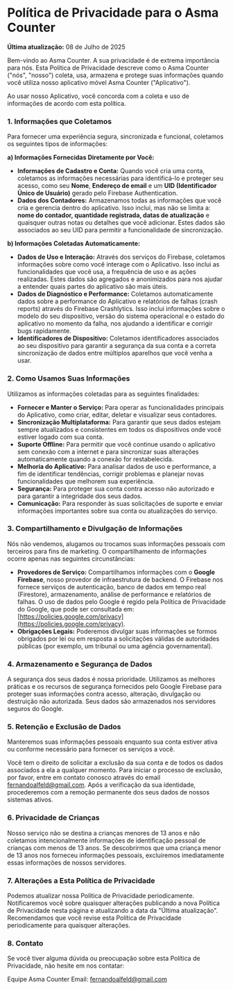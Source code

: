 # Política de Privacidade para o Asma Counter

**Última atualização:** 08 de Julho de 2025

Bem-vindo ao Asma Counter. A sua privacidade é de extrema importância para nós. Esta Política de Privacidade descreve como o Asma Counter ("nós", "nosso") coleta, usa, armazena e protege suas informações quando você utiliza nosso aplicativo móvel Asma Counter ("Aplicativo").

Ao usar nosso Aplicativo, você concorda com a coleta e uso de informações de acordo com esta política.

### 1. Informações que Coletamos

Para fornecer uma experiência segura, sincronizada e funcional, coletamos os seguintes tipos de informações:

**a) Informações Fornecidas Diretamente por Você:**

*   **Informações de Cadastro e Conta:** Quando você cria uma conta, coletamos as informações necessárias para identificá-lo e proteger seu acesso, como seu **Nome**, **Endereço de email** e um **UID (Identificador Único de Usuário)** gerado pelo Firebase Authentication.
*   **Dados dos Contadores:** Armazenamos todas as informações que você cria e gerencia dentro do aplicativo. Isso inclui, mas não se limita a: **nome do contador, quantidade registrada, datas de atualização** e quaisquer outras notas ou detalhes que você adicionar. Estes dados são associados ao seu UID para permitir a funcionalidade de sincronização.

**b) Informações Coletadas Automaticamente:**

*   **Dados de Uso e Interação:** Através dos serviços do Firebase, coletamos informações sobre como você interage com o Aplicativo. Isso inclui as funcionalidades que você usa, a frequência de uso e as ações realizadas. Estes dados são agregados e anonimizados para nos ajudar a entender quais partes do aplicativo são mais úteis.
*   **Dados de Diagnóstico e Performance:** Coletamos automaticamente dados sobre a performance do Aplicativo e relatórios de falhas (crash reports) através do Firebase Crashlytics. Isso inclui informações sobre o modelo do seu dispositivo, versão do sistema operacional e o estado do aplicativo no momento da falha, nos ajudando a identificar e corrigir bugs rapidamente.
*   **Identificadores de Dispositivo:** Coletamos identificadores associados ao seu dispositivo para garantir a segurança da sua conta e a correta sincronização de dados entre múltiplos aparelhos que você venha a usar.

### 2. Como Usamos Suas Informações

Utilizamos as informações coletadas para as seguintes finalidades:

*   **Fornecer e Manter o Serviço:** Para operar as funcionalidades principais do Aplicativo, como criar, editar, deletar e visualizar seus contadores.
*   **Sincronização Multiplataforma:** Para garantir que seus dados estejam sempre atualizados e consistentes em todos os dispositivos onde você estiver logado com sua conta.
*   **Suporte Offline:** Para permitir que você continue usando o aplicativo sem conexão com a internet e para sincronizar suas alterações automaticamente quando a conexão for restabelecida.
*   **Melhoria do Aplicativo:** Para analisar dados de uso e performance, a fim de identificar tendências, corrigir problemas e planejar novas funcionalidades que melhorem sua experiência.
*   **Segurança:** Para proteger sua conta contra acesso não autorizado e para garantir a integridade dos seus dados.
*   **Comunicação:** Para responder às suas solicitações de suporte e enviar informações importantes sobre sua conta ou atualizações do serviço.

### 3. Compartilhamento e Divulgação de Informações

Nós não vendemos, alugamos ou trocamos suas informações pessoais com terceiros para fins de marketing. O compartilhamento de informações ocorre apenas nas seguintes circunstâncias:

*   **Provedores de Serviço:** Compartilhamos informações com o **Google Firebase**, nosso provedor de infraestrutura de backend. O Firebase nos fornece serviços de autenticação, banco de dados em tempo real (Firestore), armazenamento, análise de performance e relatórios de falhas. O uso de dados pelo Google é regido pela Política de Privacidade do Google, que pode ser consultada em: [https://policies.google.com/privacy](https://policies.google.com/privacy).
*   **Obrigações Legais:** Poderemos divulgar suas informações se formos obrigados por lei ou em resposta a solicitações válidas de autoridades públicas (por exemplo, um tribunal ou uma agência governamental).

### 4. Armazenamento e Segurança de Dados

A segurança dos seus dados é nossa prioridade. Utilizamos as melhores práticas e os recursos de segurança fornecidos pelo Google Firebase para proteger suas informações contra acesso, alteração, divulgação ou destruição não autorizada. Seus dados são armazenados nos servidores seguros do Google.

### 5. Retenção e Exclusão de Dados

Manteremos suas informações pessoais enquanto sua conta estiver ativa ou conforme necessário para fornecer os serviços a você.

Você tem o direito de solicitar a exclusão da sua conta e de todos os dados associados a ela a qualquer momento. Para iniciar o processo de exclusão, por favor, entre em contato conosco através do email fernandoalfeld@gmail.com. Após a verificação da sua identidade, procederemos com a remoção permanente dos seus dados de nossos sistemas ativos.

### 6. Privacidade de Crianças

Nosso serviço não se destina a crianças menores de 13 anos e não coletamos intencionalmente informações de identificação pessoal de crianças com menos de 13 anos. Se descobrirmos que uma criança menor de 13 anos nos forneceu informações pessoais, excluiremos imediatamente essas informações de nossos servidores.

### 7. Alterações a Esta Política de Privacidade

Podemos atualizar nossa Política de Privacidade periodicamente. Notificaremos você sobre quaisquer alterações publicando a nova Política de Privacidade nesta página e atualizando a data da "Última atualização". Recomendamos que você revise esta Política de Privacidade periodicamente para quaisquer alterações.

### 8. Contato

Se você tiver alguma dúvida ou preocupação sobre esta Política de Privacidade, não hesite em nos contatar:

Equipe Asma Counter
Email: fernandoalfeld@gmail.com
